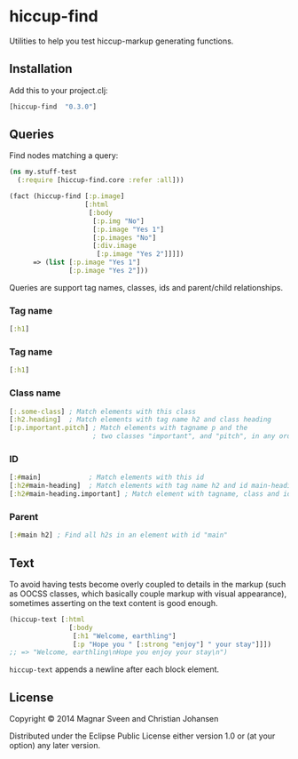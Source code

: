 # hiccup-find

Utilities to help you test hiccup-markup generating functions.

## Installation

Add this to your project.clj:

```clj
[hiccup-find  "0.3.0"]
```

## Queries

Find nodes matching a query:

```clj
(ns my.stuff-test
  (:require [hiccup-find.core :refer :all]))

(fact (hiccup-find [:p.image]
                   [:html
                    [:body
                     [:p.img "No"]
                     [:p.image "Yes 1"]
                     [:p.images "No"]
                     [:div.image
                      [:p.image "Yes 2"]]]])
      => (list [:p.image "Yes 1"]
               [:p.image "Yes 2"]))
```

Queries are support tag names, classes, ids and parent/child relationships.

### Tag name

```clj
[:h1]
```

### Tag name

```clj
[:h1]
```

### Class name

```clj
[:.some-class] ; Match elements with this class
[:h2.heading]  ; Match elements with tag name h2 and class heading
[:p.important.pitch] ; Match elements with tagname p and the
                     ; two classes "important", and "pitch", in any order.
```

### ID

```clj
[:#main]            ; Match elements with this id
[:h2#main-heading]  ; Match elements with tag name h2 and id main-heading
[:h2#main-heading.important] ; Match element with tagname, class and id
```

### Parent

```clj
[:#main h2] ; Find all h2s in an element with id "main"
```

## Text

To avoid having tests become overly coupled to details in the markup (such as
OOCSS classes, which basically couple markup with visual appearance), sometimes
asserting on the text content is good enough.

```clj
(hiccup-text [:html
               [:body
                [:h1 "Welcome, earthling"]
                [:p "Hope you " [:strong "enjoy"] " your stay"]]])
;; => "Welcome, earthling\nHope you enjoy your stay\n")
```

`hiccup-text` appends a newline after each block element.

## License

Copyright © 2014 Magnar Sveen and Christian Johansen

Distributed under the Eclipse Public License either version 1.0 or (at
your option) any later version.
